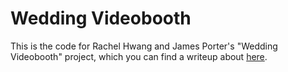 Wedding Videobooth
==================

This is the code for Rachel Hwang and James Porter's "Wedding Videobooth" project, which you can find a writeup about [here](https://www.jamesporter.me/2019/08/30/wedding-videobooth.html).